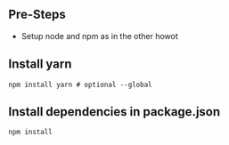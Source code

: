 ## Pre-Steps
* Setup node and npm as in the other howot

## Install yarn
```
npm install yarn # optional --global
```

## Install dependencies in package.json
```
npm install
```
